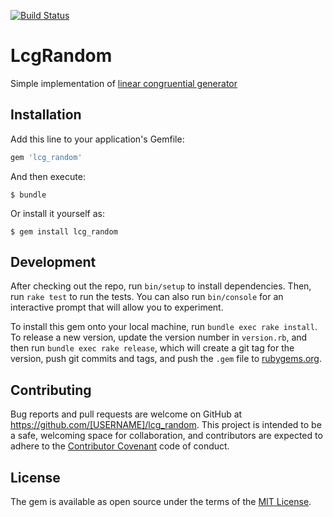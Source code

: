 [![Build Status](https://travis-ci.org/justCxx/lcg_random.svg?branch=master)](https://travis-ci.org/justCxx/lcg_random)

# LcgRandom

Simple implementation of [linear congruential generator](https://en.wikipedia.org/wiki/Linear_congruential_generator)

## Installation

Add this line to your application's Gemfile:

```ruby
gem 'lcg_random'
```

And then execute:

    $ bundle

Or install it yourself as:

    $ gem install lcg_random

## Development

After checking out the repo, run `bin/setup` to install dependencies. Then, run `rake test` to run the tests. You can also run `bin/console` for an interactive prompt that will allow you to experiment.

To install this gem onto your local machine, run `bundle exec rake install`. To release a new version, update the version number in `version.rb`, and then run `bundle exec rake release`, which will create a git tag for the version, push git commits and tags, and push the `.gem` file to [rubygems.org](https://rubygems.org).

## Contributing

Bug reports and pull requests are welcome on GitHub at https://github.com/[USERNAME]/lcg_random. This project is intended to be a safe, welcoming space for collaboration, and contributors are expected to adhere to the [Contributor Covenant](http://contributor-covenant.org) code of conduct.


## License

The gem is available as open source under the terms of the [MIT License](http://opensource.org/licenses/MIT).

